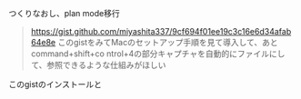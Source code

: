 つくりなおし、plan mode移行

> https://gist.github.com/miyashita337/9cf694f01ee19c3c16e6d34afab64e8e このgistをみてMacのセットアップ手順を見て導入して、あとcommand+shift+co
  ntrol+4の部分キャプチャを自動的にファイルにして、参照できるような仕組みがほしい

このgistのインストールと
